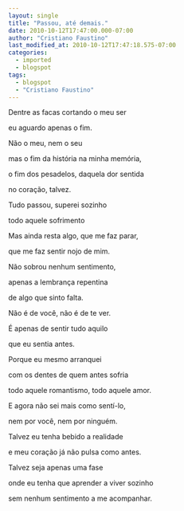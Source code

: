 ```yaml
---
layout: single
title: "Passou, até demais."
date: 2010-10-12T17:47:00.000-07:00
author: "Cristiano Faustino"
last_modified_at: 2010-10-12T17:47:18.575-07:00
categories:
  - imported
  - blogspot
tags:
  - blogspot
  - "Cristiano Faustino"
---
```


Dentre as facas cortando o meu ser 

eu aguardo apenas o fim.

Não o meu, nem o seu

mas o fim da história na minha memória,

o fim dos pesadelos, daquela dor sentida

no coração, talvez.



Tudo passou, superei sozinho

todo aquele sofrimento

Mas ainda resta algo, que me faz parar,

que me faz sentir nojo de mim.



Não sobrou nenhum sentimento,

apenas a lembrança repentina 

de algo que sinto falta.

Não é de você, não é de te ver.

É apenas de sentir tudo aquilo

que eu sentia antes.



Porque eu mesmo arranquei

com os dentes de quem antes sofria

todo aquele romantismo, todo aquele amor.

E agora não sei mais como sentí-lo,

nem por você, nem por ninguém.



Talvez eu tenha bebido a realidade

e meu coração já não pulsa como antes.

Talvez seja apenas uma fase

onde eu tenha que aprender a viver sozinho

sem nenhum sentimento a me acompanhar.